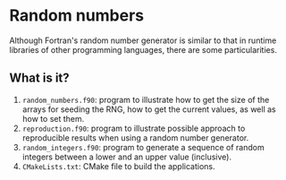 # Random numbers

Although Fortran's random number generator is similar to that in runtime libraries
of other programming languages, there are some particularities.


## What is it?

1. `random_numbers.f90`: program to illustrate how to get the size of the arrays
   for seeding the RNG, how to get the current values, as well as how to set them.
1. `reproduction.f90`: program to illustrate possible approach to reproducible
   results when using a random number generator.
1. `random_integers.f90`: program to generate a sequence of random integers between
   a lower and an upper value (inclusive).
1. `CMakeLists.txt`: CMake file to build the applications.
